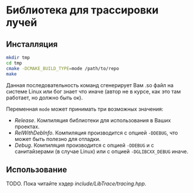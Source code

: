 # Библиотека для трассировки лучей

## Инсталляция

```bash
mkdir tmp
cd tmp
cmake -DCMAKE_BUILD_TYPE=mode /path/to/repo
make
```

Данная последовательность команд сгенерирует Вам .so файл на системе Linux или бог знает что иначе (автор не в курсе, как это там работает, но должно быть ок).

Переменная `mode` может принимать три возможных значения:
- *Release*. Компиляция библиотеки для использования в Ваших проектах.
- *RelWithDebInfo*. Компиляция производится с опцией `-DDEBUG`, что может быть полезно для отладки.
- *Debug*. Компиляция производится с опцией `-DDEBUG` и с санитайзерами (в случае Linux) или с опцией `-DGLIBCXX_DEBUG` иначе.

## Использование

TODO. Пока читайте хэдер *include/LibTrace/tracing.hpp*.